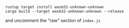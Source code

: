 ```
rustup target install wasm32-unknown-unknown
cargo build --target wasm32-unknown-unknown --release
```

and uncomment the "raw" section of `index.js`
